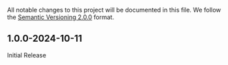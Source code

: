 All notable changes to this project will be documented in this file.
We follow the [Semantic Versioning 2.0.0](http://semver.org/) format.


## 1.0.0-2024-10-11

Initial Release

<!-- ### Added
- Lorem ipsum dolor sit amet

### Deprecated
- Nothing.

### Removed
- Nothing.

### Fixed
- Nothing. -->
